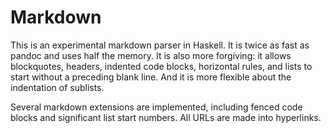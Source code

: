 Markdown
========

This is an experimental markdown parser in Haskell.  It is twice as fast as
pandoc and uses half the memory.  It is also more forgiving:  it allows
blockquotes, headers, indented code blocks, horizontal rules, and lists to
start without a preceding blank line.  And it is more flexible about the
indentation of sublists.

Several markdown extensions are implemented, including fenced code
blocks and significant list start numbers.  All URLs are made into
hyperlinks.

